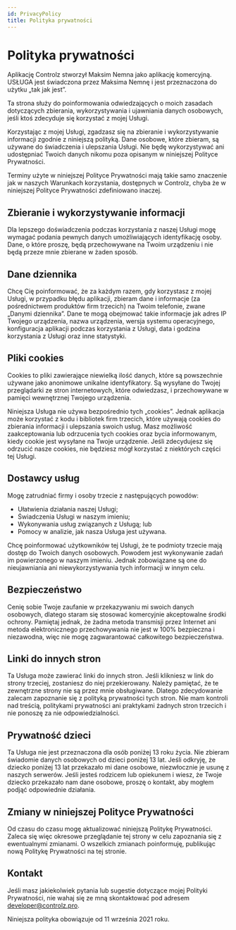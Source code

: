 ```yaml
---
id: PrivacyPolicy
title: Polityka prywatności
---
```


# Polityka prywatności

Aplikację Controlz stworzył Maksim Nemna jako aplikację komercyjną.  
USŁUGA jest świadczona przez Maksima Nemnę i jest przeznaczona do użytku „tak jak jest”.

Ta strona służy do poinformowania odwiedzających o moich zasadach dotyczących zbierania, wykorzystywania i ujawniania danych osobowych, jeśli ktoś zdecyduje się korzystać z mojej Usługi.

Korzystając z mojej Usługi, zgadzasz się na zbieranie i wykorzystywanie informacji zgodnie z niniejszą polityką. Dane osobowe, które zbieram, są używane do świadczenia i ulepszania Usługi. Nie będę wykorzystywać ani udostępniać Twoich danych nikomu poza opisanym w niniejszej Polityce Prywatności.

Terminy użyte w niniejszej Polityce Prywatności mają takie samo znaczenie jak w naszych Warunkach korzystania, dostępnych w Controlz, chyba że w niniejszej Polityce Prywatności zdefiniowano inaczej.

## Zbieranie i wykorzystywanie informacji

Dla lepszego doświadczenia podczas korzystania z naszej Usługi mogę wymagać podania pewnych danych umożliwiających identyfikację osoby. Dane, o które proszę, będą przechowywane na Twoim urządzeniu i nie będą przeze mnie zbierane w żaden sposób.

## Dane dziennika

Chcę Cię poinformować, że za każdym razem, gdy korzystasz z mojej Usługi, w przypadku błędu aplikacji, zbieram dane i informacje (za pośrednictwem produktów firm trzecich) na Twoim telefonie, zwane „Danymi dziennika”. Dane te mogą obejmować takie informacje jak adres IP Twojego urządzenia, nazwa urządzenia, wersja systemu operacyjnego, konfiguracja aplikacji podczas korzystania z Usługi, data i godzina korzystania z Usługi oraz inne statystyki.

## Pliki cookies

Cookies to pliki zawierające niewielką ilość danych, które są powszechnie używane jako anonimowe unikalne identyfikatory. Są wysyłane do Twojej przeglądarki ze stron internetowych, które odwiedzasz, i przechowywane w pamięci wewnętrznej Twojego urządzenia.

Niniejsza Usługa nie używa bezpośrednio tych „cookies”. Jednak aplikacja może korzystać z kodu i bibliotek firm trzecich, które używają cookies do zbierania informacji i ulepszania swoich usług. Masz możliwość zaakceptowania lub odrzucenia tych cookies oraz bycia informowanym, kiedy cookie jest wysyłane na Twoje urządzenie. Jeśli zdecydujesz się odrzucić nasze cookies, nie będziesz mógł korzystać z niektórych części tej Usługi.

## Dostawcy usług

Mogę zatrudniać firmy i osoby trzecie z następujących powodów:

- Ułatwienia działania naszej Usługi;  
- Świadczenia Usługi w naszym imieniu;  
- Wykonywania usług związanych z Usługą; lub  
- Pomocy w analizie, jak nasza Usługa jest używana.

Chcę poinformować użytkowników tej Usługi, że te podmioty trzecie mają dostęp do Twoich danych osobowych. Powodem jest wykonywanie zadań im powierzonego w naszym imieniu. Jednak zobowiązane są one do nieujawniania ani niewykorzystywania tych informacji w innym celu.

## Bezpieczeństwo

Cenię sobie Twoje zaufanie w przekazywaniu mi swoich danych osobowych, dlatego staram się stosować komercyjnie akceptowalne środki ochrony. Pamiętaj jednak, że żadna metoda transmisji przez Internet ani metoda elektronicznego przechowywania nie jest w 100% bezpieczna i niezawodna, więc nie mogę zagwarantować całkowitego bezpieczeństwa.

## Linki do innych stron

Ta Usługa może zawierać linki do innych stron. Jeśli klikniesz w link do strony trzeciej, zostaniesz do niej przekierowany. Należy pamiętać, że te zewnętrzne strony nie są przez mnie obsługiwane. Dlatego zdecydowanie zalecam zapoznanie się z polityką prywatności tych stron. Nie mam kontroli nad treścią, politykami prywatności ani praktykami żadnych stron trzecich i nie ponoszę za nie odpowiedzialności.

## Prywatność dzieci

Ta Usługa nie jest przeznaczona dla osób poniżej 13 roku życia. Nie zbieram świadomie danych osobowych od dzieci poniżej 13 lat. Jeśli odkryję, że dziecko poniżej 13 lat przekazało mi dane osobowe, niezwłocznie je usunę z naszych serwerów. Jeśli jesteś rodzicem lub opiekunem i wiesz, że Twoje dziecko przekazało nam dane osobowe, proszę o kontakt, aby mogłem podjąć odpowiednie działania.

## Zmiany w niniejszej Polityce Prywatności

Od czasu do czasu mogę aktualizować niniejszą Politykę Prywatności. Zaleca się więc okresowe przeglądanie tej strony w celu zapoznania się z ewentualnymi zmianami. O wszelkich zmianach poinformuję, publikując nową Politykę Prywatności na tej stronie.

## Kontakt

Jeśli masz jakiekolwiek pytania lub sugestie dotyczące mojej Polityki Prywatności, nie wahaj się ze mną skontaktować pod adresem [developer@controlz.pro](mailto:developer@controlz.pro).

Niniejsza polityka obowiązuje od 11 września 2021 roku.